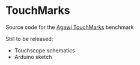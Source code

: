 TouchMarks
==========

Source code for the [Agawi TouchMarks](http://appglimpse.com/touchmarks) benchmark

Still to be released:
- Touchscope schematics
- Arduino sketch
